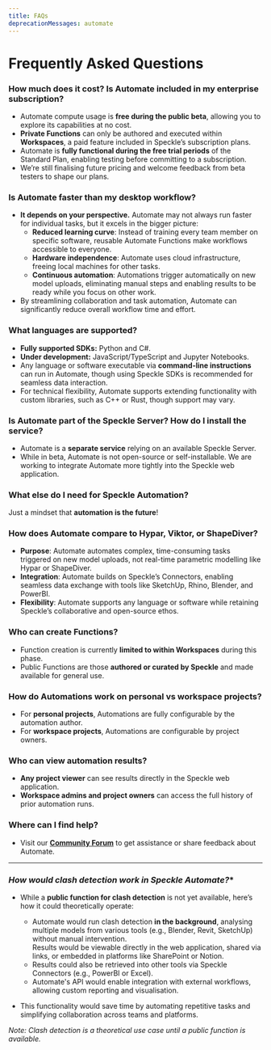 ```yaml
---
title: FAQs
deprecationMessages: automate
---
```


<Banner />

# Frequently Asked Questions  

### **How much does it cost? Is Automate included in my enterprise subscription?**  
- Automate compute usage is **free during the public beta**, allowing you to explore its capabilities at no cost.  
- **Private Functions** can only be authored and executed within **Workspaces**, a paid feature included in Speckle’s subscription plans.  
- Automate is **fully functional during the free trial periods** of the Standard Plan, enabling testing before committing to a subscription.  
- We’re still finalising future pricing and welcome feedback from beta testers to shape our plans.  

### **Is Automate faster than my desktop workflow?**  
- **It depends on your perspective.** Automate may not always run faster for individual tasks, but it excels in the bigger picture:  
  - **Reduced learning curve**: Instead of training every team member on specific software, reusable Automate Functions make workflows accessible to everyone.  
  - **Hardware independence**: Automate uses cloud infrastructure, freeing local machines for other tasks.  
  - **Continuous automation**: Automations trigger automatically on new model uploads, eliminating manual steps and enabling results to be ready while you focus on other work.  
- By streamlining collaboration and task automation, Automate can significantly reduce overall workflow time and effort.  

### **What languages are supported?**  
- **Fully supported SDKs:** Python and C#.  
- **Under development:** JavaScript/TypeScript and Jupyter Notebooks.  
- Any language or software executable via **command-line instructions** can run in Automate, though using Speckle SDKs is recommended for seamless data interaction.  
- For technical flexibility, Automate supports extending functionality with custom libraries, such as C++ or Rust, though support may vary.  

### **Is Automate part of the Speckle Server? How do I install the service?**  
- Automate is a **separate service** relying on an available Speckle Server.  
- While in beta, Automate is not open-source or self-installable. We are working to integrate Automate more tightly into the Speckle web application.  

### **What else do I need for Speckle Automation?**  
Just a mindset that **automation is the future**!  

### **How does Automate compare to Hypar, Viktor, or ShapeDiver?**  
- **Purpose**: Automate automates complex, time-consuming tasks triggered on new model uploads, not real-time parametric modelling like Hypar or ShapeDiver.  
- **Integration**: Automate builds on Speckle’s Connectors, enabling seamless data exchange with tools like SketchUp, Rhino, Blender, and PowerBI.  
- **Flexibility**: Automate supports any language or software while retaining Speckle’s collaborative and open-source ethos.  

### **Who can create Functions?**  
- Function creation is currently **limited to within Workspaces** during this phase.  
- Public Functions are those **authored or curated by Speckle** and made available for general use.  

### **How do Automations work on personal vs workspace projects?**  
- For **personal projects**, Automations are fully configurable by the automation author.  
- For **workspace projects**, Automations are configurable by project owners.  

### **Who can view automation results?**  
- **Any project viewer** can see results directly in the Speckle web application.  
- **Workspace admins and project owners** can access the full history of prior automation runs.  

### **Where can I find help?**  
- Visit our [**Community Forum**](https://speckle.community/invites/Fbk5j1wbRW) to get assistance or share feedback about Automate. 

---

### **How would clash detection* work in Speckle Automate?**  
- While a **public function for clash detection** is not yet available, here’s how it could theoretically operate:  
  - Automate would run clash detection **in the background**, analysing multiple models from various tools (e.g., Blender, Revit, SketchUp) without manual intervention.  
  Results would be viewable directly in the web application, shared via links, or embedded in platforms like SharePoint or Notion.  
  - Results could also be retrieved into other tools via Speckle Connectors (e.g., PowerBI or Excel).  
  - Automate's API would enable integration with external workflows, allowing custom reporting and visualisation.  

- This functionality would save time by automating repetitive tasks and simplifying collaboration across teams and platforms.

*Note: Clash detection is a theoretical use case until a public function is available.*  
